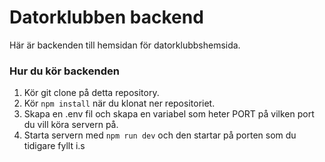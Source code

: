 # Datorklubben backend

Här är backenden till hemsidan för datorklubbshemsida.

### Hur du kör backenden

1. Kör git clone på detta repository.
2. Kör `npm install` när du klonat ner repositoriet.
3. Skapa en .env fil och skapa en variabel som heter PORT på vilken port du vill köra servern på.
4. Starta servern med `npm run dev` och den startar på porten som du tidigare fyllt i.s
